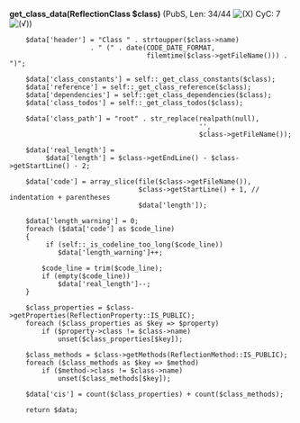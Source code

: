 **get_class_data(ReflectionClass $class)** (PubS, Len: 34/44 ![(X)](https://raw.github.com/TheB3Rt0z/schrimp/master/.inc/img/icon_16x16_red_ics.png "Method's length should be reduced!") CyC: 7 ![(&radic;)](https://raw.github.com/TheB3Rt0z/schrimp/master/.inc/img/icon_16x16_green_ok.png ""))  
  
        $data['header'] = "Class " . strtoupper($class->name)
                        . " (" . date(CODE_DATE_FORMAT,
                                      filemtime($class->getFileName())) . ")";

        $data['class_constants'] = self::_get_class_constants($class);
        $data['reference'] = self::_get_class_reference($class);
        $data['dependencies'] = self::get_class_dependencies($class);
        $data['class_todos'] = self::_get_class_todos($class);

        $data['class_path'] = "root" . str_replace(realpath(null),
                                                   '',
                                                   $class->getFileName());

        $data['real_length'] =
             $data['length'] = $class->getEndLine() - $class->getStartLine() - 2;

        $data['code'] = array_slice(file($class->getFileName()),
                                    $class->getStartLine() + 1, // indentation + parentheses
                                    $data['length']);

        $data['length_warning'] = 0;
        foreach ($data['code'] as $code_line)
        {
             if (self::_is_codeline_too_long($code_line))
                $data['length_warning']++;

            $code_line = trim($code_line);
            if (empty($code_line))
                $data['real_length']--;
        }

        $class_properties = $class->getProperties(ReflectionProperty::IS_PUBLIC);
        foreach ($class_properties as $key => $property)
            if ($property->class != $class->name)
                unset($class_properties[$key]);

        $class_methods = $class->getMethods(ReflectionMethod::IS_PUBLIC);
        foreach ($class_methods as $key => $method)
            if ($method->class != $class->name)
                unset($class_methods[$key]);

        $data['cis'] = count($class_properties) + count($class_methods);

        return $data;

